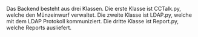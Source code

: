 Das Backend besteht aus drei Klassen.
Die erste Klasse ist CCTalk.py, welche den Münzeinwurf verwaltet.
Die zweite Klasse ist LDAP.py, welche mit dem LDAP Protokoll kommuniziert.
Die dritte Klasse ist Report.py, welche Reports ausliefert.